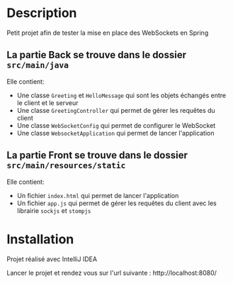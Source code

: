 # Description

Petit projet afin de tester la mise en place des WebSockets en Spring

## La partie Back se trouve dans le dossier `src/main/java`
Elle contient:
- Une classe `Greeting` et `HelloMessage` qui sont les objets échangés entre le client et le serveur
- Une classe `GreetingController` qui permet de gérer les requêtes du client
- Une classe `WebSocketConfig` qui permet de configurer le WebSocket
- Une classe `WebsocketApplication` qui permet de lancer l'application

## La partie Front se trouve dans le dossier `src/main/resources/static`
Elle contient:
- Un fichier `index.html` qui permet de lancer l'application
- Un fichier `app.js` qui permet de gérer les requêtes du client avec les librairie `sockjs` et `stompjs`


# Installation
Projet réalisé avec IntelliJ IDEA

Lancer le projet et rendez vous sur l'url suivante : http://localhost:8080/
